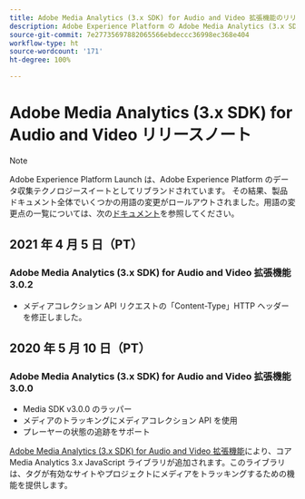 ```yaml
---
title: Adobe Media Analytics (3.x SDK) for Audio and Video 拡張機能のリリースノート
description: Adobe Experience Platform の Adobe Media Analytics (3.x SDK) for Audio and Video タグ拡張機能に関する最新のリリースノートです。
source-git-commit: 7e27735697882065566ebdeccc36998ec368e404
workflow-type: ht
source-wordcount: '171'
ht-degree: 100%

---
```


# Adobe Media Analytics (3.x SDK) for Audio and Video リリースノート

>[!NOTE]
>
>Adobe Experience Platform Launch は、Adobe Experience Platform のデータ収集テクノロジースイートとしてリブランドされています。 その結果、製品ドキュメント全体でいくつかの用語の変更がロールアウトされました。用語の変更点の一覧については、次の[ドキュメント](../../../term-updates.md)を参照してください。

## 2021 年 4 月 5 日（PT）

### Adobe Media Analytics (3.x SDK) for Audio and Video 拡張機能 3.0.2

* メディアコレクション API リクエストの「Content-Type」HTTP ヘッダーを修正しました。

## 2020 年 5 月 10 日（PT）

### Adobe Media Analytics (3.x SDK) for Audio and Video 拡張機能 3.0.0

* Media SDK v3.0.0 のラッパー
* メディアのトラッキングにメディアコレクション API を使用
* プレーヤーの状態の追跡をサポート

[Adobe Media Analytics (3.x SDK) for Audio and Video 拡張機能](./overview.md)により、コア Media Analytics 3.x JavaScript ライブラリが追加されます。このライブラリは、タグが有効なサイトやプロジェクトにメディアをトラッキングするための機能を提供します。
